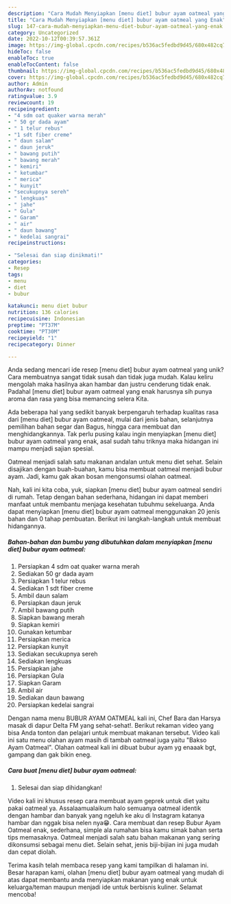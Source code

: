 ```yaml
---
description: "Cara Mudah Menyiapkan [menu diet] bubur ayam oatmeal yang Enak"
title: "Cara Mudah Menyiapkan [menu diet] bubur ayam oatmeal yang Enak"
slug: 147-cara-mudah-menyiapkan-menu-diet-bubur-ayam-oatmeal-yang-enak
category: Uncategorized
date: 2022-10-12T00:39:57.361Z
image: https://img-global.cpcdn.com/recipes/b536ac5fedbd9d45/680x482cq70/menu-diet-bubur-ayam-oatmeal-foto-resep-utama.jpg
hideToc: false
enableToc: true
enableTocContent: false
thumbnail: https://img-global.cpcdn.com/recipes/b536ac5fedbd9d45/680x482cq70/menu-diet-bubur-ayam-oatmeal-foto-resep-utama.jpg
cover: https://img-global.cpcdn.com/recipes/b536ac5fedbd9d45/680x482cq70/menu-diet-bubur-ayam-oatmeal-foto-resep-utama.jpg
author: Admin
authorAv: notfound
ratingvalue: 3.9
reviewcount: 19
recipeingredient:
- "4 sdm oat quaker warna merah"
- " 50 gr dada ayam"
- " 1 telur rebus"
- "1 sdt fiber creme"
- " daun salam"
- " daun jeruk"
- " bawang putih"
- " bawang merah"
- " kemiri"
- " ketumbar"
- " merica"
- " kunyit"
- "secukupnya sereh"
- " lengkuas"
- " jahe"
- " Gula"
- " Garam"
- " air"
- " daun bawang"
- " kedelai sangrai"
recipeinstructions:

- "Selesai dan siap dinikmati!"
categories:
- Resep
tags:
- menu
- diet
- bubur

katakunci: menu diet bubur 
nutrition: 136 calories
recipecuisine: Indonesian
preptime: "PT37M"
cooktime: "PT30M"
recipeyield: "1"
recipecategory: Dinner

---
```





Anda sedang mencari ide resep [menu diet] bubur ayam oatmeal yang unik? Cara membuatnya sangat tidak susah dan tidak juga mudah. Kalau keliru mengolah maka hasilnya akan hambar dan justru cenderung tidak enak. Padahal [menu diet] bubur ayam oatmeal yang enak harusnya sih punya aroma dan rasa yang bisa memancing selera Kita.





Ada beberapa hal yang sedikit banyak berpengaruh terhadap kualitas rasa dari [menu diet] bubur ayam oatmeal, mulai dari jenis bahan, selanjutnya pemilihan bahan segar dan Bagus, hingga cara membuat dan menghidangkannya. Tak perlu pusing kalau ingin menyiapkan [menu diet] bubur ayam oatmeal yang enak,      asal sudah tahu triknya maka hidangan ini mampu menjadi sajian spesial.














Oatmeal menjadi salah satu makanan andalan untuk menu diet sehat. Selain disajikan dengan buah-buahan, kamu bisa membuat oatmeal menjadi bubur ayam. Jadi, kamu gak akan bosan mengonsumsi olahan oatmeal.






Nah, kali ini kita coba, yuk, siapkan [menu diet] bubur ayam oatmeal sendiri di rumah. Tetap dengan bahan sederhana, hidangan ini dapat memberi manfaat untuk membantu menjaga kesehatan tubuhmu sekeluarga. Anda dapat menyiapkan [menu diet] bubur ayam oatmeal menggunakan 20 jenis bahan dan 0 tahap pembuatan. Berikut ini langkah-langkah untuk membuat hidangannya.

<!--inarticleads1-->

##### Bahan-bahan dan bumbu yang dibutuhkan dalam menyiapkan [menu diet] bubur ayam oatmeal:

1. Persiapkan 4 sdm oat quaker warna merah
1. Sediakan  50 gr dada ayam
1. Persiapkan  1 telur rebus
1. Sediakan 1 sdt fiber creme
1. Ambil  daun salam
1. Persiapkan  daun jeruk
1. Ambil  bawang putih
1. Siapkan  bawang merah
1. Siapkan  kemiri
1. Gunakan  ketumbar
1. Persiapkan  merica
1. Persiapkan  kunyit
1. Sediakan secukupnya sereh
1. Sediakan  lengkuas
1. Persiapkan  jahe
1. Persiapkan  Gula
1. Siapkan  Garam
1. Ambil  air
1. Sediakan  daun bawang
1. Persiapkan  kedelai sangrai


Dengan nama menu BUBUR AYAM OATMEAL kali ini, Chef Bara dan Harsya masak di dapur Delta FM yang sehat-sehat!. Berikut rekaman video yang bisa Anda tonton dan pelajari untuk membuat makanan tersebut. Video kali ini satu menu olahan ayam masih di tambah oatmeal juga yaitu &#34;Bakso Ayam Oatmeal&#34;. Olahan oatmeal kali ini dibuat bubur ayam yg enaaak bgt, gampang dan gak bikin eneg. 

<!--inarticleads2-->

##### Cara buat [menu diet] bubur ayam oatmeal:


1. Selesai dan siap dihidangkan!

Video kali ini khusus resep cara membuat ayam geprek untuk diet yaitu pakai oatmeal ya. Assalaamualaikum halo semuanya oatmeal identik dengan hambar dan banyak yang ngeluh ke aku di Instagram katanya hambar dan nggak bisa nelen nya😁. Cara membuat dan resep Bubur Ayam Oatmeal enak, sederhana, simple ala rumahan bisa kamu simak bahan serta tips memasaknya. Oatmeal menjadi salah satu bahan makanan yang sering dikonsumsi sebagai menu diet. Selain sehat, jenis biji-bijian ini juga mudah dan cepat diolah. 

Terima kasih telah membaca resep yang kami tampilkan di halaman ini. Besar harapan kami, olahan [menu diet] bubur ayam oatmeal yang mudah di atas dapat membantu anda menyiapkan makanan yang enak untuk keluarga/teman maupun menjadi ide untuk berbisnis kuliner. Selamat mencoba!
